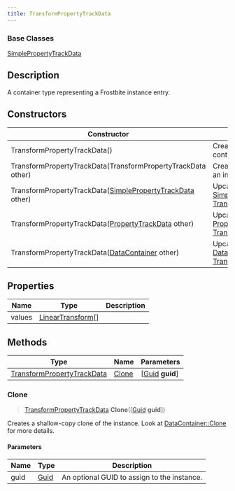 ```yaml
---
title: TransformPropertyTrackData
---
```

### Base Classes

[SimplePropertyTrackData](/vext/ref/fb/simplepropertytrackdata/)

## Description

A container type representing a Frostbite instance entry.

## Constructors

| Constructor                                                                           | Description                                                                                                                                 |
| ------------------------------------------------------------------------------------- | ------------------------------------------------------------------------------------------------------------------------------------------- |
| TransformPropertyTrackData()                                                          | Create a new instance of this container type.                                                                                               |
| TransformPropertyTrackData(TransformPropertyTrackData other)                          | Create a reference copy of an instance of the same type.                                                                                    |
| TransformPropertyTrackData([SimplePropertyTrackData](/vext/ref/fb/simplepropertytrackdata/) other)  | Upcast an instance of type [SimplePropertyTrackData](/vext/ref/fb/simplepropertytrackdata/) to [TransformPropertyTrackData](/vext/ref/fb/transformpropertytrackdata/).  |
| TransformPropertyTrackData([PropertyTrackData](/vext/ref/fb/propertytrackdata/) other)              | Upcast an instance of type [PropertyTrackData](/vext/ref/fb/propertytrackdata/) to [TransformPropertyTrackData](/vext/ref/fb/transformpropertytrackdata/).              |
| TransformPropertyTrackData([DataContainer](/vext/ref/shared/class/datacontainer) other) | Upcast an instance of type [DataContainer](/vext/ref/shared/class/datacontainer) to [TransformPropertyTrackData](/vext/ref/fb/transformpropertytrackdata/). |

## Properties

| Name   | Type                                                        | Description |
| ------ | ----------------------------------------------------------- | ----------- |
| values | [LinearTransform](/vext/ref/shared/class/lineartransform)\[\] |             |

## Methods

| Type                                                     | Name            | Parameters                                     |
| -------------------------------------------------------- | --------------- | ---------------------------------------------- |
| [TransformPropertyTrackData](/vext/ref/fb/transformpropertytrackdata/) | [Clone](#clone) | \[[Guid](/vext/ref/shared/class/guid) **guid**\] |

### Clone

> [TransformPropertyTrackData](/vext/ref/fb/transformpropertytrackdata/) **Clone**(\[[Guid](/vext/ref/shared/class/guid) **guid**\])

Creates a shallow-copy clone of the instance. Look at [DataContainer::Clone](/vext/ref/shared/class/datacontainer#clone) for more details.

#### Parameters

| Name | Type         | Description                                 |
| ---- | ------------ | ------------------------------------------- |
| guid | [Guid](/vext/ref/shared/class/guid/) | An optional GUID to assign to the instance. |
